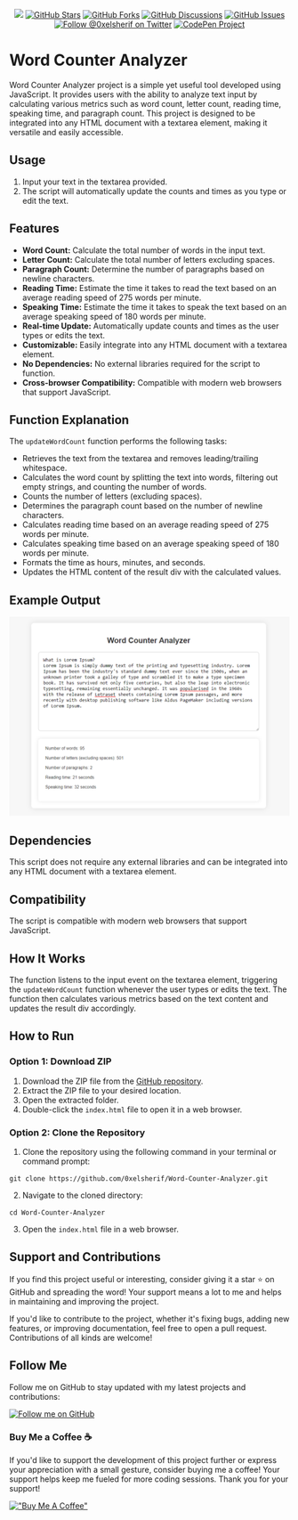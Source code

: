 <p align="center">
<a href="https://github.com/0xelsherif/Word-Counter-Analyzer"><img src="https://img.shields.io/github/repo-size/0xelsherif/Word-Counter-Analyzer?style=social&logo=github"></a>
<a href="https://github.com/0xelsherif/Word-Counter-Analyzer"><img src="https://img.shields.io/github/stars/0xelsherif/Word-Counter-Analyzer.svg?style=social&label=Star" alt="GitHub Stars"></a>
<a href="https://github.com/0xelsherif/Word-Counter-Analyzer"><img src="https://img.shields.io/github/forks/0xelsherif/Word-Counter-Analyzer.svg?style=social&label=Fork" alt="GitHub Forks"></a>
<a href="https://github.com/0xelsherif/Word-Counter-Analyzer/discussions"><img src="https://img.shields.io/github/discussions/0xelsherif/Word-Counter-Analyzer?style=social&logo=github" alt="GitHub Discussions"></a>
<a href="https://github.com/0xelsherif/Word-Counter-Analyzer/issues"><img src="https://img.shields.io/github/issues/0xelsherif/Word-Counter-Analyzer?style=social&logo=github" alt="GitHub Issues"></a>
<a href="https://twitter.com/intent/follow?screen_name=0xelsherif"><img alt="Follow @0xelsherif on Twitter" src="https://img.shields.io/twitter/follow/0xelsherif"></a>
<a href="https://codepen.io/0xelsherif/full/dyLJWRd" target="_blank"><img src="https://img.shields.io/badge/CodePen-Project-blue?logo=codepen" alt="CodePen Project"></a>
</p>

# Word Counter Analyzer

Word Counter Analyzer project is a simple yet useful tool developed using JavaScript. It provides users with the ability to analyze text input by calculating various metrics such as word count, letter count, reading time, speaking time, and paragraph count. This project is designed to be integrated into any HTML document with a textarea element, making it versatile and easily accessible.

## Usage

1. Input your text in the textarea provided.
2. The script will automatically update the counts and times as you type or edit the text.

## Features

- **Word Count:** Calculate the total number of words in the input text.
- **Letter Count:** Calculate the total number of letters excluding spaces.
- **Paragraph Count:** Determine the number of paragraphs based on newline characters.
- **Reading Time:** Estimate the time it takes to read the text based on an average reading speed of 275 words per minute.
- **Speaking Time:** Estimate the time it takes to speak the text based on an average speaking speed of 180 words per minute.
- **Real-time Update:** Automatically update counts and times as the user types or edits the text.
- **Customizable:** Easily integrate into any HTML document with a textarea element.
- **No Dependencies:** No external libraries required for the script to function.
- **Cross-browser Compatibility:** Compatible with modern web browsers that support JavaScript.

## Function Explanation

The `updateWordCount` function performs the following tasks:

- Retrieves the text from the textarea and removes leading/trailing whitespace.
- Calculates the word count by splitting the text into words, filtering out empty strings, and counting the number of words.
- Counts the number of letters (excluding spaces).
- Determines the paragraph count based on the number of newline characters.
- Calculates reading time based on an average reading speed of 275 words per minute.
- Calculates speaking time based on an average speaking speed of 180 words per minute.
- Formats the time as hours, minutes, and seconds.
- Updates the HTML content of the result div with the calculated values.

## Example Output

![Word Counter Analyzer](preview.png)

## Dependencies

This script does not require any external libraries and can be integrated into any HTML document with a textarea element.

## Compatibility

The script is compatible with modern web browsers that support JavaScript.

## How It Works

The function listens to the input event on the textarea element, triggering the `updateWordCount` function whenever the user types or edits the text. The function then calculates various metrics based on the text content and updates the result div accordingly.

## How to Run

### Option 1: Download ZIP

1. Download the ZIP file from the [GitHub repository](https://github.com/0xelsherif/Word-Counter-Analyzer).
2. Extract the ZIP file to your desired location.
3. Open the extracted folder.
4. Double-click the `index.html` file to open it in a web browser.

### Option 2: Clone the Repository

1. Clone the repository using the following command in your terminal or command prompt:
``` 
git clone https://github.com/0xelsherif/Word-Counter-Analyzer.git 
```
2. Navigate to the cloned directory:
``` 
cd Word-Counter-Analyzer
```
3. Open the `index.html` file in a web browser.

## Support and Contributions

If you find this project useful or interesting, consider giving it a star ⭐ on GitHub and spreading the word! Your support means a lot to me and helps in maintaining and improving the project.

If you'd like to contribute to the project, whether it's fixing bugs, adding new features, or improving documentation, feel free to open a pull request. Contributions of all kinds are welcome!

## Follow Me

Follow me on GitHub to stay updated with my latest projects and contributions:

[![Follow me on GitHub](https://img.shields.io/github/followers/0xelsherif?label=Follow&style=social)](https://github.com/0xelsherif)

### Buy Me a Coffee ☕

If you'd like to support the development of this project further or express your appreciation with a small gesture, consider buying me a coffee! Your support helps keep me fueled for more coding sessions. Thank you for your support! 

[!["Buy Me A Coffee"](https://www.buymeacoffee.com/assets/img/custom_images/orange_img.png)](https://www.buymeacoffee.com/0xelsherif)
